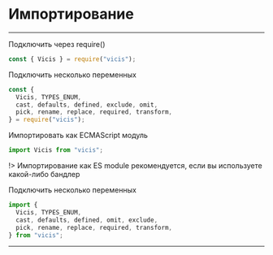 # Импортирование

---

Подключить через require()

```js
const { Vicis } = require("vicis");
```

Подключить несколько переменных

```js
const {
  Vicis, TYPES_ENUM,
  cast, defaults, defined, exclude, omit,
  pick, rename, replace, required, transform,
} = require("vicis");
```

Импортировать как ECMAScript модуль

```js
import Vicis from "vicis";
```

!> Импортирование как ES module рекомендуется, если вы используете какой-либо бандлер

Подключить несколько переменных

```js
import {
  Vicis, TYPES_ENUM,
  cast, defaults, defined, omit, exclude,
  pick, rename, replace, required, transform,
} from "vicis";
```

---
